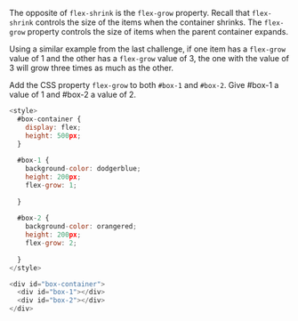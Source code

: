 The opposite of `flex-shrink` is the `flex-grow` property. 
Recall that `flex-shrink` controls the size of the items when the container shrinks. 
The `flex-grow` property controls the size of items when the parent container expands.

Using a similar example from the last challenge, 
if one item has a `flex-grow` value of 1 and the other has a `flex-grow` value of 3, 
the one with the value of 3 will grow three times as much as the other.


Add the CSS property `flex-grow` to both `#box-1` and `#box-2`. Give #box-1 a value of 1 and #box-2 a value of 2.

```js
<style>
  #box-container {
    display: flex;
    height: 500px;
  }
  
  #box-1 {
    background-color: dodgerblue;
    height: 200px;
    flex-grow: 1;
    
  }
  
  #box-2 {
    background-color: orangered;
    height: 200px;
    flex-grow: 2;
    
  }
</style>

<div id="box-container">
  <div id="box-1"></div>
  <div id="box-2"></div>
</div>
